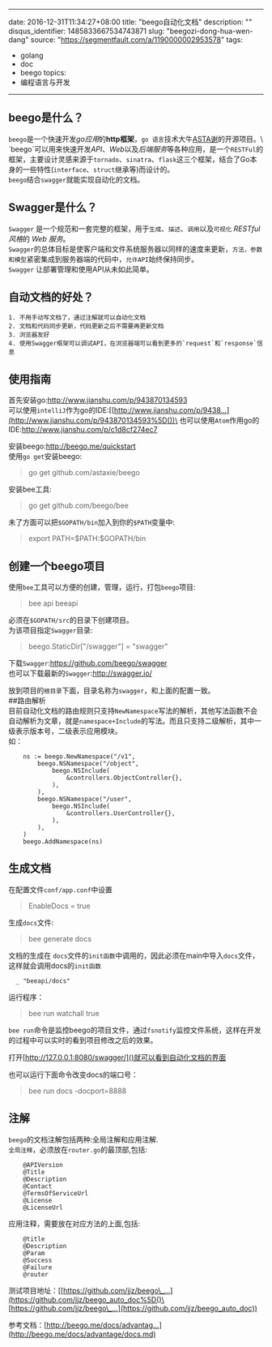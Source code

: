 
---
date: 2016-12-31T11:34:27+08:00
title: "beego自动化文档"
description: ""
disqus_identifier: 1485833667534743871
slug: "beegozi-dong-hua-wen-dang"
source: "https://segmentfault.com/a/1190000002953578"
tags: 
- golang 
- doc 
- beego 
topics:
- 编程语言与开发
---

beego是什么？
-------------

`beego`是一个快速开发*go应用*的**http框架**，`go 语言`技术大牛[ASTA谢](http://weibo.com/533452688?refer_flag=1005055013_)的开源项目。\
`beego`可以用来快速开发*API*、*Web*以及*后端服务*等各种应用，是一个`RESTFul`的框架，主要设计灵感来源于`tornado`、`sinatra`、`flask`这三个框架，结合了Go本身的一些特性(`interface`、`struct`继承等)而设计的。\
`beego`结合`swagger`就能实现自动化的文档。

Swagger是什么？
---------------

`Swagger`
是一个规范和一套完整的框架，用于`生成`、`描述`、`调用`以及`可视化`
*RESTful 风格*的 *Web 服务*。\
`Swagger`的总体目标是使客户端和文件系统服务器以同样的速度来更新，`方法，参数和模型`紧密集成到服务器端的代码中，`允许API`始终保持同步。\
`Swagger` 让部署管理和使用API从未如此简单。

自动文档的好处？
----------------

    1. 不用手动写文档了，通过注解就可以自动化文档
    2. 文档和代码同步更新，代码更新之后不需要再更新文档
    3. 浏览器友好
    4. 使用Swagger框架可以调试API，在浏览器端可以看到更多的`request`和`response`信息

使用指南
--------

首先安装go:<http://www.jianshu.com/p/943870134593>\
可以使用`intelliJ`作为go的IDE:\[[http://www.jianshu.com/p/9438...](http://www.jianshu.com/p/943870134593%5D())\
也可以使用`Atom`作用go的IDE:<http://www.jianshu.com/p/c1d8cf274ec7>

安装beego:<http://beego.me/quickstart>\
使用`go get`安装beego:

> go get github.com/astaxie/beego

安装bee工具:

> go get github.com/beego/bee

未了方面可以把`$GOPATH/bin`加入到你的`$PATH`变量中:

> export PATH=\$PATH:\$GOPATH/bin

创建一个beego项目
-----------------

使用`bee`工具可以方便的创建，管理，运行，打包`beego`项目:

> bee api beeapi

必须在`$GOPATH/src`的目录下创建项目。\
为该项目指定`Swagger`目录:

> beego.StaticDir\["/swagger"\] = "swagger"

下载`Swagger`:<https://github.com/beego/swagger>\
也可以下载最新的`Swagger`:<http://swagger.io/>

放到项目的`根目录`下面，目录名称为`swagger`，和上面的配置一致。\
\#\#路由解析\
目前自动化文档的路由规则只支持`NewNamespace`写法的解析，其他写法函数不会自动解析为文章，就是`namespace+Include`的写法。而且只支持二级解析，其中一级表示版本号，二级表示应用模块。\
如：

        ns := beego.NewNamespace("/v1",
            beego.NSNamespace("/object",
                beego.NSInclude(
                    &controllers.ObjectController{},
                ),
            ),
            beego.NSNamespace("/user",
                beego.NSInclude(
                    &controllers.UserController{},
                ),
            ),
        )
        beego.AddNamespace(ns)

生成文档
--------

在配置文件`conf/app.conf`中设置

> EnableDocs = true

生成`docs`文件:

> bee generate docs

文档的生成在
`docs`文件的`init函数`中调用的，因此必须在main中导入`docs`文件，这样就会调用docs的`init函数`

      _ "beeapi/docs"

运行程序：

> bee run watchall true

`bee run`命令是监控beego的项目文件，通过`fsnotify`监控文件系统，这样在开发的过程中可以实时的看到项目修改之后的效果。

打开[http://127.0.0.1:8080/swagger/]()就可以看到自动化文档的界面

也可以运行下面命令改变docs的端口号：

> bee run docs -docport=8888

注解
----

`beego`的文档注解包括两种:全局注解和应用注解.\
`全局注释`，必须放在`router.go`的最顶部,包括:

        @APIVersion
        @Title
        @Description
        @Contact
        @TermsOfServiceUrl
        @License
        @LicenseUrl

应用注释，需要放在对应方法的上面,包括:

        @title
        @Description
        @Param
        @Success
        @Failure
        @router 

测试项目地址：\[[https://github.com/jjz/beego\_...](https://github.com/jjz/beego_auto_doc%5D()\
[https://github.com/jjz/beego\_...](https://github.com/jjz/beego_auto_doc))

参考文档：[http://beego.me/docs/advantag...](http://beego.me/docs/advantage/docs.md)

